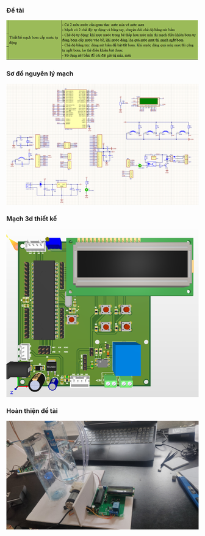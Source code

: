 ### Đề tài
![detai](image/detai.PNG)
### Sơ đồ nguyên lý mạch
![sdnl](image/SDNL.PNG)
### Mạch 3d thiết kế
![3d](image/Anh3d.PNG)
### Hoàn thiện đề tài
![HoanThien](image/fullDoAn.jpg)
